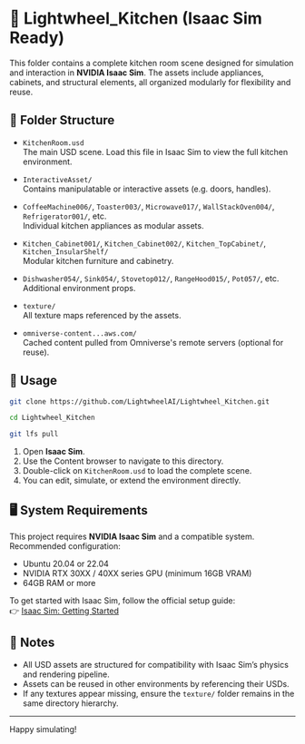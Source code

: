 # 🧩 Lightwheel_Kitchen (Isaac Sim Ready)

This folder contains a complete kitchen room scene designed for simulation and interaction in **NVIDIA Isaac Sim**. The assets include appliances, cabinets, and structural elements, all organized modularly for flexibility and reuse.

## 📁 Folder Structure

- `KitchenRoom.usd`  
  The main USD scene. Load this file in Isaac Sim to view the full kitchen environment.

- `InteractiveAsset/`  
  Contains manipulatable or interactive assets (e.g. doors, handles).

- `CoffeeMachine006/`, `Toaster003/`, `Microwave017/`, `WallStackOven004/`, `Refrigerator001/`, etc.  
  Individual kitchen appliances as modular assets.

- `Kitchen_Cabinet001/`, `Kitchen_Cabinet002/`, `Kitchen_TopCabinet/`, `Kitchen_InsularShelf/`  
  Modular kitchen furniture and cabinetry.

- `Dishwasher054/`, `Sink054/`, `Stovetop012/`, `RangeHood015/`, `Pot057/`, etc.  
  Additional environment props.

- `texture/`  
  All texture maps referenced by the assets.

- `omniverse-content...aws.com/`  
  Cached content pulled from Omniverse's remote servers (optional for reuse).

## 🚀 Usage

```bash 
git clone https://github.com/LightwheelAI/Lightwheel_Kitchen.git 

cd Lightwheel_Kitchen 

git lfs pull 
```


1. Open **Isaac Sim**.
2. Use the Content browser to navigate to this directory.
3. Double-click on `KitchenRoom.usd` to load the complete scene.
4. You can edit, simulate, or extend the environment directly.

## 🖥️ System Requirements

This project requires **NVIDIA Isaac Sim** and a compatible system. Recommended configuration:

- Ubuntu 20.04 or 22.04 
- NVIDIA RTX 30XX / 40XX series GPU (minimum 16GB VRAM)
- 64GB RAM or more

To get started with Isaac Sim, follow the official setup guide:  
👉 [Isaac Sim: Getting Started](https://docs.isaacsim.omniverse.nvidia.com/4.5.0/installation/index.html)

## 🔧 Notes

- All USD assets are structured for compatibility with Isaac Sim’s physics and rendering pipeline.
- Assets can be reused in other environments by referencing their USDs.
- If any textures appear missing, ensure the `texture/` folder remains in the same directory hierarchy.


---

Happy simulating!


